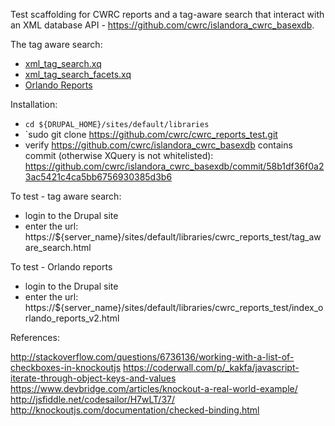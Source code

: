 Test scaffolding for CWRC reports and a tag-aware search that interact with an XML database API - https://github.com/cwrc/islandora_cwrc_basexdb.


The tag aware search:
* [xml_tag_search.xq](https://github.com/cwrc/islandora_cwrc_basexdb/blob/9f8b9885e6b21ac373bc94ad708e3ddc2fe409e4/xq/xml_tag_search.xq)
* [xml_tag_search_facets.xq](https://github.com/cwrc/islandora_cwrc_basexdb/blob/9f8b9885e6b21ac373bc94ad708e3ddc2fe409e4/xq/xml_tag_search_facets.xq)
* [Orlando Reports](https://github.com/cwrc/islandora_cwrc_basexdb/tree/9f8b9885e6b21ac373bc94ad708e3ddc2fe409e4/xq/reports)


Installation:

* `cd ${DRUPAL_HOME}/sites/default/libraries`
* `sudo git clone https://github.com/cwrc/cwrc_reports_test.git
*  verify https://github.com/cwrc/islandora_cwrc_basexdb contains commit (otherwise XQuery is not whitelisted): https://github.com/cwrc/islandora_cwrc_basexdb/commit/58b1df36f0a23ac5421c4ca5bb6756930385d3b6

To test - tag aware search:
* login to the Drupal site
* enter the url: https://${server_name}/sites/default/libraries/cwrc_reports_test/tag_aware_search.html

To test - Orlando reports
* login to the Drupal site
* enter the url: https://${server_name}/sites/default/libraries/cwrc_reports_test/index_orlando_reports_v2.html

References:

http://stackoverflow.com/questions/6736136/working-with-a-list-of-checkboxes-in-knockoutjs
https://coderwall.com/p/_kakfa/javascript-iterate-through-object-keys-and-values
https://www.devbridge.com/articles/knockout-a-real-world-example/
http://jsfiddle.net/codesailor/H7wLT/37/
http://knockoutjs.com/documentation/checked-binding.html
